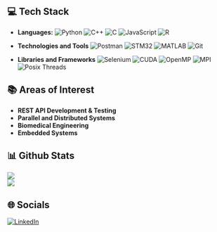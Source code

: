 ## 💻 Tech Stack
- **Languages:** 
![Python](https://img.shields.io/badge/python-3670A0?style=flat&logo=python&logoColor=ffdd54)
![C++](https://img.shields.io/badge/c++-%2300599C.svg?style=flat&logo=c%2B%2B&logoColor=white)
![C](https://img.shields.io/badge/C-A8B9CC?logo=c&logoColor=fff&style=flat)
![JavaScript](https://img.shields.io/badge/javascript-%23323330.svg?style=flat&logo=javascript&logoColor=%23F7DF1E)
![R](https://img.shields.io/badge/R-276DC3?style=flat&logo=r&logoColor=white)

-  **Technologies and Tools** 
![Postman](https://img.shields.io/badge/Postman-FF6C37?style=flat&logo=postman&logoColor=white)
![STM32](https://img.shields.io/badge/stm32cubeIDE-03234B?style=flat&logo=stmicroelectronics&logoColor=white)
![MATLAB](https://img.shields.io/badge/matlab-%23007ACC.svg?style=flat&logo=matlab&logoColor=white)
![Git](https://img.shields.io/badge/git-%23F05033.svg?style=flat&logo=git&logoColor=white) 

-  **Libraries and Frameworks**
![Selenium](https://img.shields.io/badge/selenium-%2343B02A.svg?style=flat&logo=selenium&logoColor=white)
![CUDA](https://img.shields.io/badge/cuda-%2376B900.svg?style=flat&logo=nvidia&logoColor=white)
![OpenMP](https://img.shields.io/badge/OpenMP-007ACC?style=flat)
![MPI](https://img.shields.io/badge/MPI-76B900?style=flat)
![Posix Threads](https://img.shields.io/badge/Posix%20Threads-FF6C37?style=flat)

## 📚 Areas of Interest 
- **REST API Development & Testing**
- **Parallel and Distributed Systems**
- **Biomedical Engineering**
- **Embedded Systems**

## 📊 Github Stats
![](https://github-readme-streak-stats.herokuapp.com/?user=giannis-mel&theme=shadow_blue&hide_border=true)<br/>
![](https://github-readme-stats.vercel.app/api/top-langs/?username=giannis-mel&theme=shadow_blue&hide_border=true&include_all_commits=true&count_private=true&layout=compact)

## 🌐 Socials
[![LinkedIn](https://img.shields.io/badge/LinkedIn-%230077B5.svg?logo=linkedin&logoColor=white)](https://www.linkedin.com/in/giannis-meleziadis)
